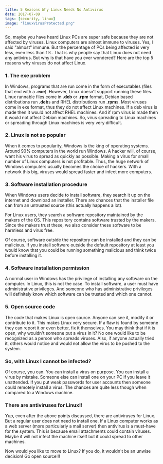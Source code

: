 ```yaml
---
title: 5 Reasons Why Linux Needs No Antivirus
date: 2017-07-09
tags: [security, linux]
image: "linuxVirusProtected.png"
---
```


So, maybe you have heard Linux PCs are super safe because they are not affected by viruses. Linux computers are almost immune to viruses. Yes, I said "almost" immune. But the percentage of PCs being affected is very less, even less than 1%. That is why people say that Linux does not need any antivirus. But why is that have you ever wondered? Here are the top 5 reasons why viruses do not affect Linux.

### 1. The exe problem

In Windows, programs that are run come in the form of executables (files that end with a **.exe**). However, Linux doesn't support running these files. Linux runnable files come in **.deb** or **.rpm** format. Debian based distributions run **.deb**s and RHEL distributions run **.rpm**s. Most viruses come in exe format, thus they do not affect Linux machines. If a deb virus is made then it would not affect RHEL machines. And if rpm virus is made then it would not affect Debian machines. So, virus spreading to Linux machines or spreading through Linux machines is very very difficult. 

### 2. Linux is not so popular

When it comes to popularity, Windows is the king of operating systems. Around 90% computers in the world run Windows. A hacker will, of course, want his virus to spread as quickly as possible. Making a virus for small number of Linux computers is not profitable. Thus, the huge network of Windows computers usually becomes the choice of hackers. With a network this big, viruses would spread faster and infect more computers.

### 3. Software installation procedure

When Windows users decide to install software, they search it up on the internet and download an installer. There are chances that the installer file can from an untrusted source (this actually happens a lot).

For Linux users, they search a software repository maintained by the makers of the OS. This repository contains software trusted by the makers. Since the makers trust these, we also consider these software to be harmless and virus free.

Of course, software outside the repository can be installed and they can be malicious. If you install software outside the default repository at least you would know that you could be running something malicious and think twice before installing it.

### 4. Software installation permission

A normal user in Windows has the privilege of installing any software on the computer. In Linux, this is not the case. To install software, a user must have administrative privileges. And someone who has administrative privileges will definitely know which software can be trusted and which one cannot.

### 5. Open source code

The code that makes Linux is open source. Anyone can see it, modify it or contribute to it. This makes Linux very secure. If a flaw is found by someone they can report it or even better, fix it themselves. You may think that if it is open, why wouldn't someone put a virus in it? No one would like to be recognized as a person who spreads viruses. Also, if anyone actually tried it, others would notice and would not allow the virus to be pushed to the system.

### So, with Linux I cannot be infected?

Of course, you can. You can install a virus on purpose. You can install a virus by mistake. Someone else can install one on your PC if you leave it unattended. If you put weak passwords for user accounts then someone could remotely install a virus. The chances are quite less though when compared to a Windows machine.

###  There are antiviruses for Linux!!

Yup, even after the above points discussed, there are antiviruses for Linux. But a regular user does not need to install one. If a Linux computer works as a web server (more particularly a mail server) then antivirus is a must-have for the system. This is because email attachments could contain viruses. Maybe it will not infect the machine itself but it could spread to other machines.

Now would you like to move to Linux? If you do, it wouldn't be an unwise decision! Go open source!!!


